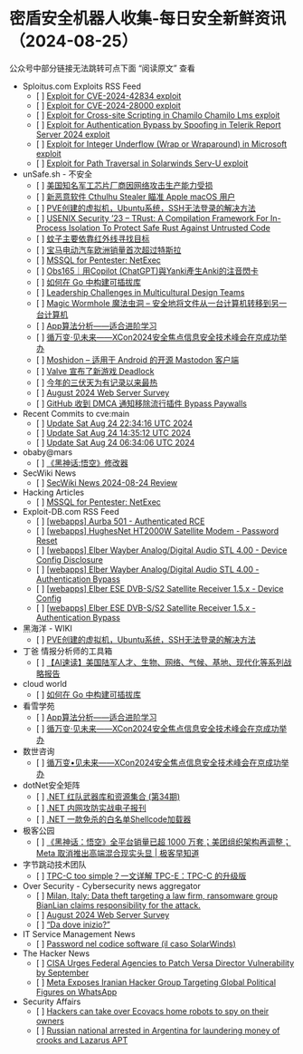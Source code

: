 <h1>密盾安全机器人收集-每日安全新鲜资讯（2024-08-25）</h1>

<p>公众号中部分链接无法跳转可点下面 “阅读原文” 查看</p>

<ul>
<li>Sploitus.com Exploits RSS Feed
<ul>
<li>[ ] <a href="https://sploitus.com/exploit?id=B4E74FA7-FF82-535C-897D-71ADF9C88185&utm_source=rss&utm_medium=rss">Exploit for CVE-2024-42834 exploit</a></li>
<li>[ ] <a href="https://sploitus.com/exploit?id=C87C2B32-A397-5974-98DB-87640D47A1D6&utm_source=rss&utm_medium=rss">Exploit for CVE-2024-28000 exploit</a></li>
<li>[ ] <a href="https://sploitus.com/exploit?id=A764B951-A0E5-5AF3-8F1B-98952C4F49DA&utm_source=rss&utm_medium=rss">Exploit for Cross-site Scripting in Chamilo Chamilo Lms exploit</a></li>
<li>[ ] <a href="https://sploitus.com/exploit?id=E37FB5A9-CFDE-5967-A6ED-A33379096A39&utm_source=rss&utm_medium=rss">Exploit for Authentication Bypass by Spoofing in Telerik Report Server 2024 exploit</a></li>
<li>[ ] <a href="https://sploitus.com/exploit?id=ADED8585-1035-56AE-B296-1D8AD2A1DB2F&utm_source=rss&utm_medium=rss">Exploit for Integer Underflow (Wrap or Wraparound) in Microsoft exploit</a></li>
<li>[ ] <a href="https://sploitus.com/exploit?id=921E37A4-135B-50A9-B70A-70380BC228EF&utm_source=rss&utm_medium=rss">Exploit for Path Traversal in Solarwinds Serv-U exploit</a></li>
</ul></li>
<li>unSafe.sh - 不安全
<ul>
<li>[ ] <a href="https://buaq.net/go-258003.html">美国知名军工芯片厂商因网络攻击生产能力受损</a></li>
<li>[ ] <a href="https://buaq.net/go-258004.html">新恶意软件 Cthulhu Stealer 瞄准 Apple macOS 用户</a></li>
<li>[ ] <a href="https://buaq.net/go-257994.html">PVE创建的虚拟机，Ubuntu系统，SSH无法登录的解决方法</a></li>
<li>[ ] <a href="https://buaq.net/go-258020.html">USENIX Security ’23 – TRust: A Compilation Framework For In-Process Isolation To Protect Safe Rust Against Untrusted Code</a></li>
<li>[ ] <a href="https://buaq.net/go-257995.html">蚊子主要依靠红外线寻找目标</a></li>
<li>[ ] <a href="https://buaq.net/go-257996.html">宝马电动汽车欧洲销量首次超过特斯拉</a></li>
<li>[ ] <a href="https://buaq.net/go-257993.html">MSSQL for Pentester: NetExec</a></li>
<li>[ ] <a href="https://buaq.net/go-257990.html">Obs165｜用Copilot (ChatGPT)與Yanki產生Anki的注音閃卡</a></li>
<li>[ ] <a href="https://buaq.net/go-257991.html">如何在 Go 中构建可插拔库</a></li>
<li>[ ] <a href="https://buaq.net/go-258009.html">Leadership Challenges in Multicultural Design Teams</a></li>
<li>[ ] <a href="https://buaq.net/go-257971.html">Magic Wormhole 魔法虫洞 – 安全地将文件从一台计算机转移到另一台计算机</a></li>
<li>[ ] <a href="https://buaq.net/go-257981.html">App算法分析——适合进阶学习</a></li>
<li>[ ] <a href="https://buaq.net/go-257982.html">循万变·见未来——XCon2024安全焦点信息安全技术峰会在京成功举办</a></li>
<li>[ ] <a href="https://buaq.net/go-257972.html">Moshidon – 适用于 Android 的开源 Mastodon 客户端</a></li>
<li>[ ] <a href="https://buaq.net/go-257997.html">Valve 宣布了新游戏 Deadlock</a></li>
<li>[ ] <a href="https://buaq.net/go-257998.html">今年的三伏天为有记录以来最热</a></li>
<li>[ ] <a href="https://buaq.net/go-257958.html">August 2024 Web Server Survey</a></li>
<li>[ ] <a href="https://buaq.net/go-257957.html">GitHub 收到 DMCA 通知移除流行插件 Bypass Paywalls</a></li>
</ul></li>
<li>Recent Commits to cve:main
<ul>
<li>[ ] <a href="https://github.com/trickest/cve/commit/4469ceb8f69411fa8dac233ddf5dff52b5c0de0c">Update Sat Aug 24 22:34:16 UTC 2024</a></li>
<li>[ ] <a href="https://github.com/trickest/cve/commit/5f66b7bac31a58b94dfa46a05ed255f2b69a2839">Update Sat Aug 24 14:35:12 UTC 2024</a></li>
<li>[ ] <a href="https://github.com/trickest/cve/commit/72b8379ac7a9dac827376c36f18206429311ff36">Update Sat Aug 24 06:34:06 UTC 2024</a></li>
</ul></li>
<li>obaby@mars
<ul>
<li>[ ] <a href="https://h4ck.org.cn/2024/08/17898">《黑神话:悟空》修改器</a></li>
</ul></li>
<li>SecWiki News
<ul>
<li>[ ] <a href="http://www.sec-wiki.com/?2024-08-24">SecWiki News 2024-08-24 Review</a></li>
</ul></li>
<li>Hacking Articles
<ul>
<li>[ ] <a href="https://www.hackingarticles.in/mssql-for-pentester-netexec/">MSSQL for Pentester: NetExec</a></li>
</ul></li>
<li>Exploit-DB.com RSS Feed
<ul>
<li>[ ] <a href="https://www.exploit-db.com/exploits/52074">[webapps] Aurba 501 - Authenticated RCE</a></li>
<li>[ ] <a href="https://www.exploit-db.com/exploits/52073">[webapps] HughesNet HT2000W Satellite Modem - Password Reset</a></li>
<li>[ ] <a href="https://www.exploit-db.com/exploits/52072">[webapps] Elber Wayber Analog/Digital Audio STL 4.00 - Device Config Disclosure</a></li>
<li>[ ] <a href="https://www.exploit-db.com/exploits/52071">[webapps] Elber Wayber Analog/Digital Audio STL 4.00 - Authentication Bypass</a></li>
<li>[ ] <a href="https://www.exploit-db.com/exploits/52070">[webapps] Elber ESE DVB-S/S2 Satellite Receiver 1.5.x - Device Config</a></li>
<li>[ ] <a href="https://www.exploit-db.com/exploits/52069">[webapps] Elber ESE DVB-S/S2 Satellite Receiver 1.5.x - Authentication Bypass</a></li>
</ul></li>
<li>黑海洋 - WIKI
<ul>
<li>[ ] <a href="https://www.upx8.com/4296">PVE创建的虚拟机，Ubuntu系统，SSH无法登录的解决方法</a></li>
</ul></li>
<li>丁爸 情报分析师的工具箱
<ul>
<li>[ ] <a href="https://mp.weixin.qq.com/s?__biz=MzI2MTE0NTE3Mw==&mid=2651145840&idx=1&sn=d67179816686a0e9892dcf1d13a9f696&chksm=f1af314ac6d8b85cffb1617eced124db4ed91c5a14eaf16e2148f2c58705e6074206985fe76e&scene=58&subscene=0#rd">【AI速读】美国陆军人才、生物、网络、气候、基地、现代化等系列战略报告</a></li>
</ul></li>
<li>cloud world
<ul>
<li>[ ] <a href="https://cloudsjhan.github.io/2024/08/24/%E5%A6%82%E4%BD%95%E5%9C%A8-Go-%E4%B8%AD%E6%9E%84%E5%BB%BA%E5%8F%AF%E6%8F%92%E6%8B%94%E5%BA%93/">如何在 Go 中构建可插拔库</a></li>
</ul></li>
<li>看雪学苑
<ul>
<li>[ ] <a href="https://mp.weixin.qq.com/s?__biz=MjM5NTc2MDYxMw==&mid=2458569233&idx=1&sn=3a07a396aa8b08e4940e2136e444afc1&chksm=b18dfa9b86fa738dc50afb40381465176ff0f9835dfcc1251f34a7c3c7b6254081152a137c71&scene=58&subscene=0#rd">App算法分析——适合进阶学习</a></li>
<li>[ ] <a href="https://mp.weixin.qq.com/s?__biz=MjM5NTc2MDYxMw==&mid=2458569233&idx=2&sn=c14f614da36ebc00c37dd50fc943ce27&chksm=b18dfa9b86fa738d9de08b2ee9f8141d14c02777f4dae0a28566b5b8c2b1f03a29ab44bca061&scene=58&subscene=0#rd">循万变·见未来——XCon2024安全焦点信息安全技术峰会在京成功举办</a></li>
</ul></li>
<li>数世咨询
<ul>
<li>[ ] <a href="https://mp.weixin.qq.com/s?__biz=MzkxNzA3MTgyNg==&mid=2247514884&idx=1&sn=9675261594a27eacbf5d2944c5673a9e&chksm=c144c9b9f63340af6735e3ac67dc3f038c73d489db1b87f74278d7e7799b1b0714b082624f1a&scene=58&subscene=0#rd">循万变•见未来——XCon2024安全焦点信息安全技术峰会在京成功举办</a></li>
</ul></li>
<li>dotNet安全矩阵
<ul>
<li>[ ] <a href="https://mp.weixin.qq.com/s?__biz=MzUyOTc3NTQ5MA==&mid=2247494733&idx=1&sn=42fe9c0ca16b743d4f4a29f6c8cacd49&chksm=fa5942a0cd2ecbb694b79a76cf46e0d08f5c2e6b68c5847f0b2cae14eb09cac0ba4bebee4f25&scene=58&subscene=0#rd">.NET 红队武器库和资源集合 (第34期)</a></li>
<li>[ ] <a href="https://mp.weixin.qq.com/s?__biz=MzUyOTc3NTQ5MA==&mid=2247494733&idx=2&sn=b7695b395c079fa32e1a6c466196c92c&chksm=fa5942a0cd2ecbb65568a28b5bd9eac4cec7ec270789a49798d9fe4416d1519eda7167c585bd&scene=58&subscene=0#rd">.NET 内网攻防实战电子报刊</a></li>
<li>[ ] <a href="https://mp.weixin.qq.com/s?__biz=MzUyOTc3NTQ5MA==&mid=2247494733&idx=3&sn=bd809195b1589a31194de59d807a10c6&chksm=fa5942a0cd2ecbb6892998a2366307c6269ea5119d7f5e6384ddf6daa68f746bed481b3b8a52&scene=58&subscene=0#rd">.NET 一款免杀的白名单Shellcode加载器</a></li>
</ul></li>
<li>极客公园
<ul>
<li>[ ] <a href="https://mp.weixin.qq.com/s?__biz=MTMwNDMwODQ0MQ==&mid=2653052477&idx=1&sn=eeb37e8f3ab001f7eb1879ed3b667bdc&chksm=7e57238b4920aa9df003daa749893cfc5c2344cfec583f0971f2a493a84d945ec21b4cd898a6&scene=58&subscene=0#rd">《黑神话：悟空》全平台销量已超 1000 万套；美团组织架构再调整；Meta 取消推出高端混合现实头显 | 极客早知道</a></li>
</ul></li>
<li>字节跳动技术团队
<ul>
<li>[ ] <a href="https://mp.weixin.qq.com/s?__biz=MzI1MzYzMjE0MQ==&mid=2247509226&idx=1&sn=b00442b19de31d4a1ffbd64a762f20f3&chksm=e9d36f08dea4e61ea6a49a57173fc04c3e9f22dd9996886c73159869da61f7e45d07c53ca383&scene=58&subscene=0#rd">TPC-C too simple？一文详解 TPC-E：TPC-C 的升级版</a></li>
</ul></li>
<li>Over Security - Cybersecurity news aggregator
<ul>
<li>[ ] <a href="https://www.suspectfile.com/milan-italy-data-theft-targeting-a-law-firm-ransomware-group-bianlian-claims-responsibility-for-the-attack/">Milan, Italy: Data theft targeting a law firm, ransomware group BianLian claims responsibility for the attack.</a></li>
<li>[ ] <a href="https://www.netcraft.com/blog/august-2024-web-server-survey/">August 2024 Web Server Survey</a></li>
<li>[ ] <a href="https://roccosicilia.com/2024/08/24/da-dove-inizio/">“Da dove inizio?”</a></li>
</ul></li>
<li>IT Service Management News
<ul>
<li>[ ] <a href="http://blog.cesaregallotti.it/2024/08/password-nel-codice-software-il-caso.html">Password nel codice software (il caso SolarWinds)</a></li>
</ul></li>
<li>The Hacker News
<ul>
<li>[ ] <a href="https://thehackernews.com/2024/08/cisa-urges-federal-agencies-to-patch.html">CISA Urges Federal Agencies to Patch Versa Director Vulnerability by September</a></li>
<li>[ ] <a href="https://thehackernews.com/2024/08/meta-exposes-iranian-hacker-group.html">Meta Exposes Iranian Hacker Group Targeting Global Political Figures on WhatsApp</a></li>
</ul></li>
<li>Security Affairs
<ul>
<li>[ ] <a href="https://securityaffairs.com/167508/hacking/researchers-hacked-ecovacs-devices.html">Hackers can take over Ecovacs home robots to spy on their owners</a></li>
<li>[ ] <a href="https://securityaffairs.com/167485/cyber-crime/russian-national-arrested-laundering-lazarus-funds.html">Russian national arrested in Argentina for laundering money of crooks and Lazarus APT</a></li>
</ul></li>
</ul>
